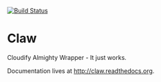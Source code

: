 [![Build Status](https://travis-ci.org/dankilman/claw.svg?branch=master)](https://travis-ci.org/dankilman/claw)

# Claw
Cloudify Almighty Wrapper - It just works.

Documentation lives at http://claw.readthedocs.org.

